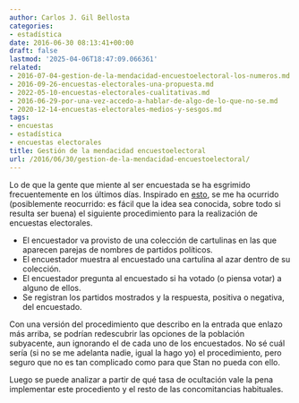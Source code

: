 ```yaml
---
author: Carlos J. Gil Bellosta
categories:
- estadística
date: 2016-06-30 08:13:41+00:00
draft: false
lastmod: '2025-04-06T18:47:09.066361'
related:
- 2016-07-04-gestion-de-la-mendacidad-encuestoelectoral-los-numeros.md
- 2016-09-26-encuestas-electorales-una-propuesta.md
- 2022-05-10-encuestas-electorales-cualitativas.md
- 2016-06-29-por-una-vez-accedo-a-hablar-de-algo-de-lo-que-no-se.md
- 2020-12-14-encuestas-electorales-medios-y-sesgos.md
tags:
- encuestas
- estadística
- encuestas electorales
title: Gestión de la mendacidad encuestoelectoral
url: /2016/06/30/gestion-de-la-mendacidad-encuestoelectoral/
---
```


Lo de que la gente que miente al ser encuestada se ha esgrimido frecuentemente en los últimos días. Inspirado en [esto](https://datanalytics.com/2016/01/22/analisis-estadistico-de-respuestas-ocultas-en-encuestas/), se me ha ocurrido (posiblemente reocurrido: es fácil que la idea sea conocida, sobre todo si resulta ser buena) el siguiente procedimiento para la realización de encuestas electorales.

* El encuestador va provisto de una colección de cartulinas en las que aparecen parejas de nombres de partidos políticos.
* El encuestador muestra al encuestado una cartulina al azar dentro de su colección.
* El encuestador pregunta al encuestado si ha votado (o piensa votar) a alguno de ellos.
* Se registran los partidos mostrados y la respuesta, positiva o negativa, del encuestado.


Con una versión del procedimiento que describo en la entrada que enlazo más arriba, se podrían redescubrir las opciones de la población subyacente, aun ignorando el de cada uno de los encuestados. No sé cuál sería (si no se me adelanta nadie, igual la hago yo) el procedimiento, pero seguro que no es tan complicado como para que Stan no pueda con ello.

Luego se puede analizar a partir de qué tasa de ocultación vale la pena implementar este procediento y el resto de las concomitancias habituales.